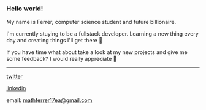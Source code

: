 ### Hello world!

My name is Ferrer,
computer science student and future billionaire.

I'm currently stuying to be a fullstack developer. 
Learning a new thing every day and creating things I'll get there 🤩 

If you have time what about take a look at my new projects
and give me some feedback? I would really appreciate 🤖

---

[twitter](https://twitter.com/naotomorefri)

[linkedin](https://www.linkedin.com/in/enricoferrer/)

email: mathferrer17ea@gmail.com


<!--
**CCerrer/CCerrer** is a ✨ _special_ ✨ repository because its `README.md` (this file) appears on your GitHub profile.

Here are some ideas to get you started:

- 🔭 I’m currently working on ...
- 🌱 I’m currently learning ...
- 👯 I’m looking to collaborate on ...
- 🤔 I’m looking for help with ...
- 💬 Ask me about ...
- 📫 How to reach me: ...
- 😄 Pronouns: ...
- ⚡ Fun fact: ...
-->
